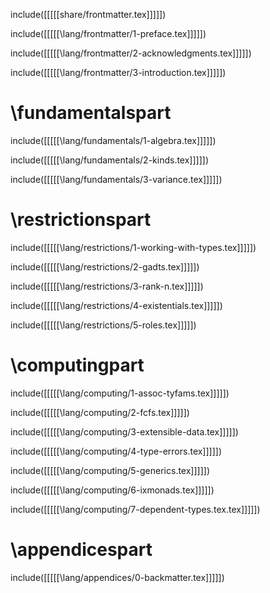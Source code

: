 






































































































include([[[[[share/frontmatter.tex]]]]])




include([[[[[\lang/frontmatter/1-preface.tex]]]]])

include([[[[[\lang/frontmatter/2-acknowledgments.tex]]]]])



include([[[[[\lang/frontmatter/3-introduction.tex]]]]])


# \fundamentalspart

include([[[[[\lang/fundamentals/1-algebra.tex]]]]])

include([[[[[\lang/fundamentals/2-kinds.tex]]]]])

include([[[[[\lang/fundamentals/3-variance.tex]]]]])


# \restrictionspart

include([[[[[\lang/restrictions/1-working-with-types.tex]]]]])

include([[[[[\lang/restrictions/2-gadts.tex]]]]])

include([[[[[\lang/restrictions/3-rank-n.tex]]]]])

include([[[[[\lang/restrictions/4-existentials.tex]]]]])

include([[[[[\lang/restrictions/5-roles.tex]]]]])


# \computingpart

include([[[[[\lang/computing/1-assoc-tyfams.tex]]]]])

include([[[[[\lang/computing/2-fcfs.tex]]]]])

include([[[[[\lang/computing/3-extensible-data.tex]]]]])

include([[[[[\lang/computing/4-type-errors.tex]]]]])

include([[[[[\lang/computing/5-generics.tex]]]]])

include([[[[[\lang/computing/6-ixmonads.tex]]]]])

include([[[[[\lang/computing/7-dependent-types.tex.tex]]]]])


# \appendicespart

include([[[[[\lang/appendices/0-backmatter.tex]]]]])


